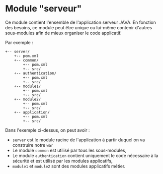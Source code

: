 # Module "serveur"

Ce module contient l'ensemble de l'application serveur JAVA. En fonction des besoins,
ce module peut être unique ou lui-même contenir d'autres sous-modules afin de mieux organiser
le code applicatif.

Par exemple :
```
+-- server/
    +-- pom.xml
    +-- common/
        +-- pom.xml
        +-- src/
    +-- authentication/
        +-- pom.xml
        +-- src/
    +-- module1/
        +-- pom.xml
        +-- src/
    +-- module2/
        +-- pom.xml
        +-- src/
    +-- application/
        +-- pom.xml
        +-- src/
```

Dans l'exemple ci-dessus, on peut avoir :
* `server` est le module racine de l'application à partir duquel on va construire notre `war`
* Le module `common` est utilisé par tous les sous-modules, 
* Le module `authentication` contient uniquement le code nécessaire à la sécurité et est utilisé par les modules applicatifs,
* `module1` et `module2` sont des modules applicatifs métier.